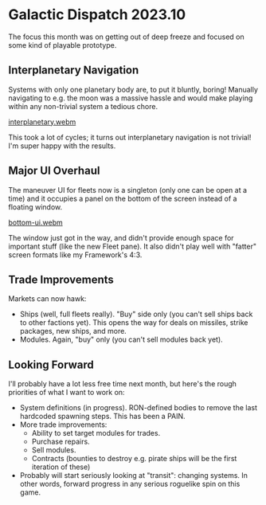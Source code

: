 # Galactic Dispatch 2023.10

The focus this month was on getting out of deep freeze and focused on some kind
of playable prototype. 

## Interplanetary Navigation

Systems with only one planetary body are, to put it bluntly, boring! Manually
navigating to e.g. the moon was a massive hassle and would make playing within
any non-trivial system a tedious chore.

[interplanetary.webm](https://github.com/AnIrishDuck/prograde-dispatch/assets/289125/48de3f46-4cdb-4cd9-80a0-e3c492e3b645)


This took a lot of cycles; it turns out interplanetary navigation is not
trivial! I'm super happy with the results.

## Major UI Overhaul

The maneuver UI for fleets now is a singleton (only one can be open at a time)
and it occupies a panel on the bottom of the screen instead of a floating
window.

[bottom-ui.webm](https://github.com/AnIrishDuck/prograde-dispatch/assets/289125/c7a0667d-8a15-4264-9509-7a2454ee3ec4)

The window just got in the way, and didn't provide enough space for important
stuff (like the new Fleet pane). It also didn't play well with "fatter" screen
formats like my Framework's 4:3.

## Trade Improvements

Markets can now hawk:

- Ships (well, full fleets really). "Buy" side only (you can't sell ships back
  to other factions yet). This opens the way for deals on missiles, strike
  packages, new ships, and more.
- Modules. Again, "buy" only (you can't sell modules back yet).

## Looking Forward

I'll probably have a lot less free time next month, but here's the rough
priorities of what I want to work on:

- System definitions (in progress). RON-defined bodies to remove the last
  hardcoded spawning steps. This has been a PAIN.
- More trade improvements:
  - Ability to set target modules for trades.
  - Purchase repairs.
  - Sell modules.
  - Contracts (bounties to destroy e.g. pirate ships will be the first iteration
    of these)
- Probably will start seriously looking at "transit": changing systems. In other
  words, forward progress in any serious roguelike spin on this game.
